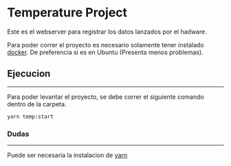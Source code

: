# Temperature Project
Este es el webserver para registrar los datos lanzados por el hadware.

Para poder correr el proyecto es necesario solamente tener instalado [docker](https://www.digitalocean.com/community/tutorials/how-to-install-and-use-docker-on-ubuntu-16-04). De preferencia si es en Ubuntu (Presenta menos problemas).

## Ejecucion
---
Para poder levantar el proyecto, se debe correr el siguiente comando dentro de la carpeta.
```
yarn temp:start
```

### Dudas
---
Puede ser necesaria la instalacion de [yarn](https://yarnpkg.com/lang/en/docs/install/)